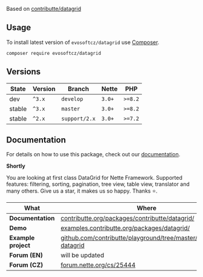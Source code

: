 
Based on [contributte/datagrid](https://github.com/contributte/datagrid)

## Usage

To install latest version of `evosoftcz/datagrid` use [Composer](https://getcomposer.org).

```
composer require evosoftcz/datagrid
```

## Versions

| State       | Version | Branch        | Nette  | PHP     |
|-------------|---------|---------------|--------|---------|
| dev         | `^3.x`  | `develop`     | `3.0+` | `>=8.2` |
| stable      | `^3.x`  | `master`      | `3.0+` | `>=8.2` |
| stable      | `^2.x`  | `support/2.x` | `3.0+` | `>=7.2` |


## Documentation

For details on how to use this package, check out our [documentation](.docs).

**Shortly**

You are looking at first class DataGrid for Nette Framework. Supported features: filtering, sorting, pagination, tree view, table view, translator and many others.
Give us a star, it makes us so happy. Thanks ⭐.️

| What | Where |
|-|-|
| **Documentation** | [contributte.org/packages/contributte/datagrid/](https://contributte.org/packages/contributte/datagrid/) |
| **Demo** | [examples.contributte.org/packages/datagrid/](https://examples.contributte.org/packages/datagrid/) |
| **Example project** | [github.com/contributte/playground/tree/master/contributte-datagrid](https://github.com/contributte/playground/tree/master/contributte-datagrid) |
| **Forum (EN)** | will be updated |
| **Forum (CZ)** | [forum.nette.org/cs/25444](https://forum.nette.org/cs/25444-ublaboo-datagrid-mocny-rychly-rozsiritelny-hezky-anglicky-dokumentovany-datagrid) |
